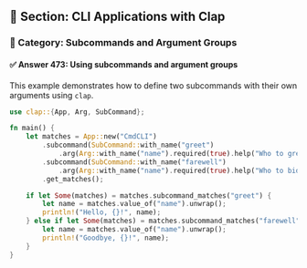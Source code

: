 ## 📘 Section: CLI Applications with Clap  
### 🔹 Category: Subcommands and Argument Groups  
#### ✅ Answer 473: Using subcommands and argument groups

This example demonstrates how to define two subcommands with their own arguments using `clap`.

```rust
use clap::{App, Arg, SubCommand};

fn main() {
    let matches = App::new("CmdCLI")
        .subcommand(SubCommand::with_name("greet")
            .arg(Arg::with_name("name").required(true).help("Who to greet")))
        .subcommand(SubCommand::with_name("farewell")
            .arg(Arg::with_name("name").required(true).help("Who to bid farewell")))
        .get_matches();

    if let Some(matches) = matches.subcommand_matches("greet") {
        let name = matches.value_of("name").unwrap();
        println!("Hello, {}!", name);
    } else if let Some(matches) = matches.subcommand_matches("farewell") {
        let name = matches.value_of("name").unwrap();
        println!("Goodbye, {}!", name);
    }
}
```

